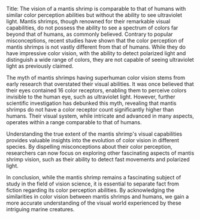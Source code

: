 Title: The vision of a mantis shrimp is comparable to that of humans with similar color perception abilities but without the ability to see ultraviolet light.
Mantis shrimps, though renowned for their remarkable visual capabilities, do not possess the ability to see a spectrum of colors far beyond that of humans, as commonly believed. Contrary to popular misconceptions, recent studies have shown that the color perception of mantis shrimps is not vastly different from that of humans. While they do have impressive color vision, with the ability to detect polarized light and distinguish a wide range of colors, they are not capable of seeing ultraviolet light as previously claimed.

The myth of mantis shrimps having superhuman color vision stems from early research that overstated their visual abilities. It was once believed that their eyes contained 16 color receptors, enabling them to perceive colors invisible to the human eye, such as ultraviolet light. However, further scientific investigation has debunked this myth, revealing that mantis shrimps do not have a color receptor count significantly higher than humans. Their visual system, while intricate and advanced in many aspects, operates within a range comparable to that of humans.

Understanding the true extent of the mantis shrimp's visual capabilities provides valuable insights into the evolution of color vision in different species. By dispelling misconceptions about their color perception, researchers can now focus on exploring other fascinating aspects of mantis shrimp vision, such as their ability to detect fast movements and polarized light.

In conclusion, while the mantis shrimp remains a fascinating subject of study in the field of vision science, it is essential to separate fact from fiction regarding its color perception abilities. By acknowledging the similarities in color vision between mantis shrimps and humans, we gain a more accurate understanding of the visual world experienced by these intriguing marine creatures.